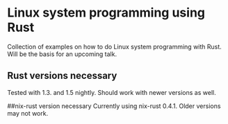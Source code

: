 # Linux system programming using Rust

Collection of examples on how to do Linux system programming with Rust. Will be the basis for an upcoming talk.


## Rust versions necessary
Tested with 1.3. and 1.5 nightly. Should work with newer versions as well.

##nix-rust version necessary
Currently using nix-rust 0.4.1. Older versions may not work.
